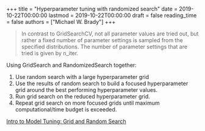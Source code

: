 +++
title = "Hyperparameter tuning with randomized search"
date = 2019-10-22T00:00:00
lastmod = 2019-10-22T00:00:00
draft = false
reading_time = false
authors = ["Michael W. Brady"]
+++
> In contrast to GridSearchCV, not all parameter values are tried out, but rather a fixed number of parameter settings is sampled from the specified distributions. The number of parameter settings that are tried is given by n_iter.

Using GridSearch and RandomizedSearch together:

1. Use random search with a large hyperparameter grid
2. Use the results of random search to build a focused hyperparameter grid around the best performing hyperparameter values.
3. Run grid search on the reduced hyperparameter grid.
4. Repeat grid search on more focused grids until maximum computational/time budget is exceeded.

[Intro to Model Tuning: Grid and Random Search](https://www.kaggle.com/willkoehrsen/intro-to-model-tuning-grid-and-random-search)